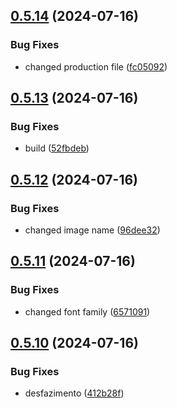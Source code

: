 ## [0.5.14](https://github.com/kub3dev/confeitaria/compare/0.5.13...0.5.14) (2024-07-16)


### Bug Fixes

* changed production file ([fc05092](https://github.com/kub3dev/confeitaria/commit/fc0509275a44630ec1ad276b48ad9873cc17847b))



## [0.5.13](https://github.com/kub3dev/confeitaria/compare/0.5.12...0.5.13) (2024-07-16)


### Bug Fixes

* build ([52fbdeb](https://github.com/kub3dev/confeitaria/commit/52fbdeb4f2103da70b223204ac9ebf8025117e32))



## [0.5.12](https://github.com/kub3dev/confeitaria/compare/0.5.11...0.5.12) (2024-07-16)


### Bug Fixes

* changed image name ([96dee32](https://github.com/kub3dev/confeitaria/commit/96dee325f9c7c96d72c76b625fcdc924af6aca71))



## [0.5.11](https://github.com/kub3dev/confeitaria/compare/0.5.10...0.5.11) (2024-07-16)


### Bug Fixes

* changed font family ([6571091](https://github.com/kub3dev/confeitaria/commit/65710913e314acb048f5e85fa402089bcb5e29dd))



## [0.5.10](https://github.com/kub3dev/confeitaria/compare/0.5.9...0.5.10) (2024-07-16)


### Bug Fixes

* desfazimento ([412b28f](https://github.com/kub3dev/confeitaria/commit/412b28f85542abba0bf0ba1d39d6eb9a376f59f3))



